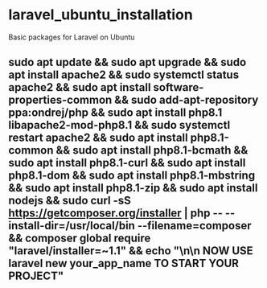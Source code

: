 # laravel_ubuntu_installation
Basic packages for Laravel on Ubuntu

## sudo apt update && sudo apt upgrade && sudo apt install apache2 && sudo systemctl status apache2 && sudo apt install software-properties-common && sudo add-apt-repository ppa:ondrej/php && sudo apt install php8.1 libapache2-mod-php8.1 && sudo systemctl restart apache2 && sudo apt install php8.1-common && sudo apt install php8.1-bcmath && sudo apt install php8.1-curl && sudo apt install php8.1-dom && sudo apt install php8.1-mbstring && sudo apt install php8.1-zip && sudo apt install nodejs && sudo curl -sS https://getcomposer.org/installer | php -- --install-dir=/usr/local/bin --filename=composer && composer global require "laravel/installer=~1.1" && echo "\n\n NOW USE laravel new your_app_name TO START YOUR PROJECT"
